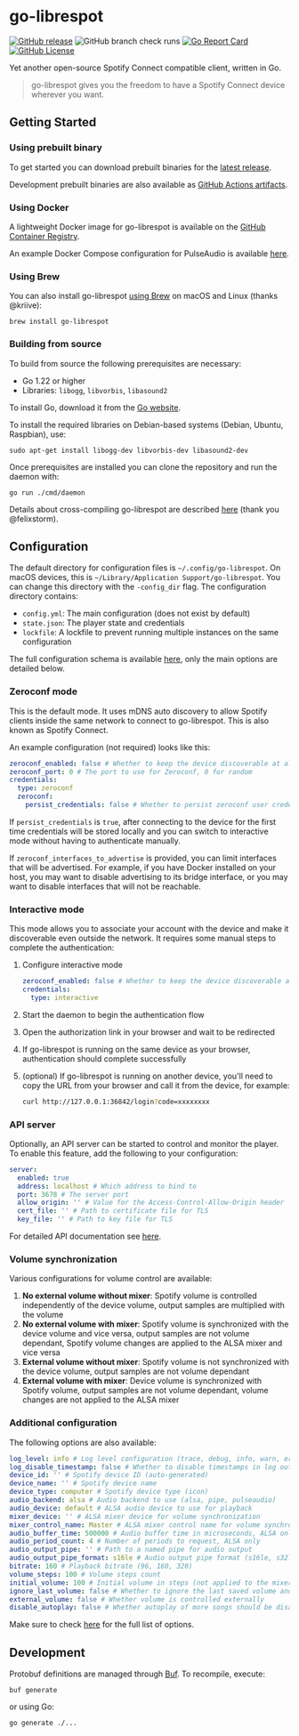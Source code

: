# go-librespot

[![GitHub release](https://img.shields.io/github/release/devgianlu/go-librespot.svg)](https://github.com/devgianlu/go-librespot/releases/latest)
![GitHub branch check runs](https://img.shields.io/github/check-runs/devgianlu/go-librespot/master)
[![Go Report Card](https://goreportcard.com/badge/github.com/devgianlu/go-librespot)](https://goreportcard.com/report/github.com/devgianlu/go-librespot)
[![GitHub License](https://img.shields.io/github/license/devgianlu/go-librespot)](https://github.com/devgianlu/go-librespot/blob/master/LICENSE)

Yet another open-source Spotify Connect compatible client, written in Go.

> go-librespot gives you the freedom to have a Spotify Connect device wherever you want.

## Getting Started

### Using prebuilt binary

To get started you can download prebuilt binaries for
the [latest release](https://github.com/devgianlu/go-librespot/releases/latest).

Development prebuilt binaries are also available
as [GitHub Actions artifacts](https://github.com/devgianlu/go-librespot/blob/249b8fee709e2d08fe9c39a16ad0fc4b737cb967/.github/workflows/release.yml#L62).

### Using Docker

A lightweight Docker image for go-librespot is available
on the [GitHub Container Registry](https://github.com/devgianlu/go-librespot/pkgs/container/go-librespot).

An example Docker Compose configuration for PulseAudio is available [here](/docker-compose.pulse.yml).

### Using Brew

You can also install go-librespot [using Brew](https://formulae.brew.sh/formula/go-librespot) 
on macOS and Linux (thanks @kriive):

```shell
brew install go-librespot
```

### Building from source

To build from source the following prerequisites are necessary:

- Go 1.22 or higher
- Libraries: `libogg`, `libvorbis`, `libasound2`

To install Go, download it from the [Go website](https://go.dev/dl/).

To install the required libraries on Debian-based systems (Debian, Ubuntu, Raspbian), use:

```shell
sudo apt-get install libogg-dev libvorbis-dev libasound2-dev
```

Once prerequisites are installed you can clone the repository and run the daemon with:

```shell
go run ./cmd/daemon
```

Details about cross-compiling go-librespot are described [here](/CROSS_COMPILE.md) (thank you @felixstorm).

## Configuration

The default directory for configuration files is `~/.config/go-librespot`. On macOS devices, this is
`~/Library/Application Support/go-librespot`. You can change this directory with the
`-config_dir` flag. The configuration directory contains:

- `config.yml`: The main configuration (does not exist by default)
- `state.json`: The player state and credentials
- `lockfile`: A lockfile to prevent running multiple instances on the same configuration

The full configuration schema is available [here](/config_schema.json), only the main options are detailed below.

### Zeroconf mode

This is the default mode. It uses mDNS auto discovery to allow Spotify clients inside the same network to connect to
go-librespot. This is also known as Spotify Connect.

An example configuration (not required) looks like this:

```yaml
zeroconf_enabled: false # Whether to keep the device discoverable at all times, even if authenticated via other means
zeroconf_port: 0 # The port to use for Zeroconf, 0 for random
credentials:
  type: zeroconf
  zeroconf:
    persist_credentials: false # Whether to persist zeroconf user credentials even after disconnecting
```

If `persist_credentials` is `true`, after connecting to the device for the first time credentials will be stored locally
and you can switch to interactive mode without having to authenticate manually.

If `zeroconf_interfaces_to_advertise` is provided, you can limit interfaces that will be advertised. For example, if you
have Docker installed on your host, you may want to disable advertising to its bridge interface, or you may want to
disable interfaces that will not be reachable.

### Interactive mode

This mode allows you to associate your account with the device and make it discoverable even outside the network. It
requires some manual steps to complete the authentication:

1. Configure interactive mode

    ```yaml
    zeroconf_enabled: false # Whether to keep the device discoverable at all times
    credentials:
      type: interactive
    ```

2. Start the daemon to begin the authentication flow
3. Open the authorization link in your browser and wait to be redirected
4. If go-librespot is running on the same device as your browser, authentication should complete successfully
5. (optional) If go-librespot is running on another device, you'll need to copy the URL from your browser and call it
   from the device, for example:

   ```bash
   curl http://127.0.0.1:36842/login?code=xxxxxxxx
   ```

### API server

Optionally, an API server can be started to control and monitor the player. To enable this feature, add the following to
your configuration:

```yaml
server:
  enabled: true
  address: localhost # Which address to bind to
  port: 3678 # The server port
  allow_origin: '' # Value for the Access-Control-Allow-Origin header
  cert_file: '' # Path to certificate file for TLS
  key_file: '' # Path to key file for TLS
```

For detailed API documentation see [here](/API.md).

### Volume synchronization

Various configurations for volume control are available:

1. **No external volume without mixer**: Spotify volume is controlled independently of the device volume, output samples
   are multiplied with the volume
2. **No external volume with mixer**: Spotify volume is synchronized with the device volume and vice versa, output
   samples
   are not volume dependant, Spotify volume changes are applied to the ALSA mixer and vice versa
3. **External volume without mixer**: Spotify volume is not synchronized with the device volume, output samples are not
   volume dependant
4. **External volume with mixer**: Device volume is synchronized with Spotify volume, output samples are not volume
   dependant, volume changes are not applied to the ALSA mixer

### Additional configuration

The following options are also available:

```yaml
log_level: info # Log level configuration (trace, debug, info, warn, error)
log_disable_timestamp: false # Whether to disable timestamps in log output
device_id: '' # Spotify device ID (auto-generated)
device_name: '' # Spotify device name
device_type: computer # Spotify device type (icon)
audio_backend: alsa # Audio backend to use (alsa, pipe, pulseaudio)
audio_device: default # ALSA audio device to use for playback
mixer_device: '' # ALSA mixer device for volume synchronization 
mixer_control_name: Master # ALSA mixer control name for volume synchronization
audio_buffer_time: 500000 # Audio buffer time in microseconds, ALSA only
audio_period_count: 4 # Number of periods to request, ALSA only
audio_output_pipe: '' # Path to a named pipe for audio output
audio_output_pipe_format: s16le # Audio output pipe format (s16le, s32le, f32le)
bitrate: 160 # Playback bitrate (96, 160, 320)
volume_steps: 100 # Volume steps count
initial_volume: 100 # Initial volume in steps (not applied to the mixer device)
ignore_last_volume: false # Whether to ignore the last saved volume and always use initial_volume
external_volume: false # Whether volume is controlled externally 
disable_autoplay: false # Whether autoplay of more songs should be disabled
```

Make sure to check [here](/config_schema.json) for the full list of options.

## Development

Protobuf definitions are managed through [Buf](https://buf.build). To recompile, execute:

```shell
buf generate
```

or using Go:

```shell
go generate ./...
```
